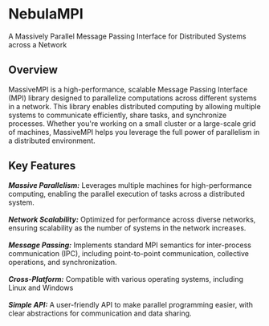 # NebulaMPI
A Massively Parallel Message Passing Interface for Distributed Systems across a Network

## **Overview**<br />
MassiveMPI is a high-performance, scalable Message Passing Interface (MPI) library designed to parallelize computations across different systems in a network. This library enables distributed computing by allowing multiple systems to communicate efficiently, share tasks, and synchronize processes. Whether you're working on a small cluster or a large-scale grid of machines, MassiveMPI helps you leverage the full power of parallelism in a distributed environment.

## **Key Features** <br />
***Massive Parallelism:*** Leverages multiple machines for high-performance computing, enabling the parallel execution of tasks across a distributed system. <br /><br />
***Network Scalability:*** 
Optimized for performance across diverse networks, ensuring scalability as the number of systems in the network increases.<br /><br />
***Message Passing:***
Implements standard MPI semantics for inter-process communication (IPC), including point-to-point communication, collective operations, and synchronization.<br /><br />
***Cross-Platform:*** 
Compatible with various operating systems, including Linux and Windows<br /><br />
***Simple API:*** 
A user-friendly API to make parallel programming easier, with clear abstractions for communication and data sharing.
